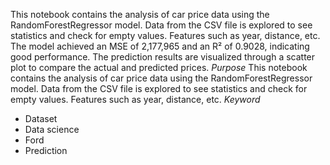 This notebook contains the analysis of car price data using the RandomForestRegressor model. Data from the CSV file is explored to see statistics and check for empty values. Features such as year, distance, etc. The model achieved an MSE of 2,177,965 and an R² of 0.9028, indicating good performance. The prediction results are visualized through a scatter plot to compare the actual and predicted prices.
*Purpose* 
This notebook contains the analysis of car price data using the RandomForestRegressor model. Data from the CSV file is explored to see statistics and check for empty values. Features such as year, distance, etc.
*Keyword*
- Dataset
- Data science
- Ford
- Prediction
